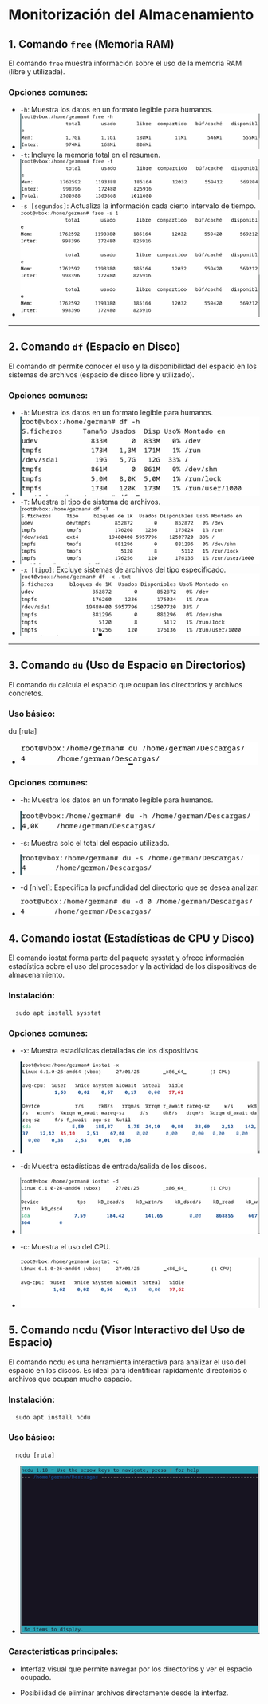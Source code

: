 # Monitorización del Almacenamiento

## 1. Comando `free` (Memoria RAM)

El comando `free` muestra información sobre el uso de la memoria RAM (libre y utilizada).

### Opciones comunes:
- `-h`: Muestra los datos en un formato legible para humanos.
- ![Descripcion](https://github.com/GermanLamela/monitorizacion/blob/main/imagenes/freeh.PNG)
- `-t`: Incluye la memoria total en el resumen.
- ![Descripcion](https://github.com/GermanLamela/monitorizacion/blob/main/imagenes/freet.PNG)
- `-s [segundos]`: Actualiza la información cada cierto intervalo de tiempo.
- ![Descripcion](https://github.com/GermanLamela/monitorizacion/blob/main/imagenes/frees.PNG)

---

## 2. Comando `df` (Espacio en Disco)

El comando `df` permite conocer el uso y la disponibilidad del espacio en los sistemas de archivos (espacio de disco libre y utilizado).

### Opciones comunes:
- `-h`: Muestra los datos en un formato legible para humanos.
- ![-h](https://github.com/GermanLamela/monitorizacion/blob/main/imagenes/dfh.PNG)
- `-T`: Muestra el tipo de sistema de archivos.
- ![Descripcion](https://github.com/GermanLamela/monitorizacion/blob/main/imagenes/dft.PNG)
- `-x [tipo]`: Excluye sistemas de archivos del tipo especificado.
- ![Vaya coñazo](https://github.com/GermanLamela/monitorizacion/blob/main/imagenes/dfx.PNG)

---

## 3. Comando `du` (Uso de Espacio en Directorios)

El comando `du` calcula el espacio que ocupan los directorios y archivos concretos.

### Uso básico:

du [ruta]

- ![](https://github.com/GermanLamela/monitorizacion/blob/main/imagenes/du.PNG)

### Opciones comunes:

*   \-h: Muestra los datos en un formato legible para humanos.

*   ![](https://github.com/GermanLamela/monitorizacion/blob/main/imagenes/duh.PNG)
    
*   \-s: Muestra solo el total del espacio utilizado.

*   ![](https://github.com/GermanLamela/monitorizacion/blob/main/imagenes/dus.PNG)
    
*   \-d \[nivel\]: Especifica la profundidad del directorio que se desea analizar.

*   ![](https://github.com/GermanLamela/monitorizacion/blob/main/imagenes/dud.PNG)
    

4\. Comando iostat (Estadísticas de CPU y Disco)
------------------------------------------------

El comando iostat forma parte del paquete sysstat y ofrece información estadística sobre el uso del procesador y la actividad de los dispositivos de almacenamiento.

### Instalación:

`   sudo apt install sysstat   `

### Opciones comunes:

*   \-x: Muestra estadísticas detalladas de los dispositivos.

*   ![](https://github.com/GermanLamela/monitorizacion/blob/main/imagenes/iox.PNG)
    
*   \-d: Muestra estadísticas de entrada/salida de los discos.

*   ![](https://github.com/GermanLamela/monitorizacion/blob/main/imagenes/iod.PNG)
    
*   \-c: Muestra el uso del CPU.

*   ![](https://github.com/GermanLamela/monitorizacion/blob/main/imagenes/ioc.PNG)
    

5\. Comando ncdu (Visor Interactivo del Uso de Espacio)
-------------------------------------------------------

El comando ncdu es una herramienta interactiva para analizar el uso del espacio en los discos. Es ideal para identificar rápidamente directorios o archivos que ocupan mucho espacio.

### Instalación:

`   sudo apt install ncdu   `

### Uso básico:

`   ncdu [ruta]   `

- ![](https://github.com/GermanLamela/monitorizacion/blob/main/imagenes/ncdu.PNG)

### Características principales:

*   Interfaz visual que permite navegar por los directorios y ver el espacio ocupado.
    
*   Posibilidad de eliminar archivos directamente desde la interfaz.
